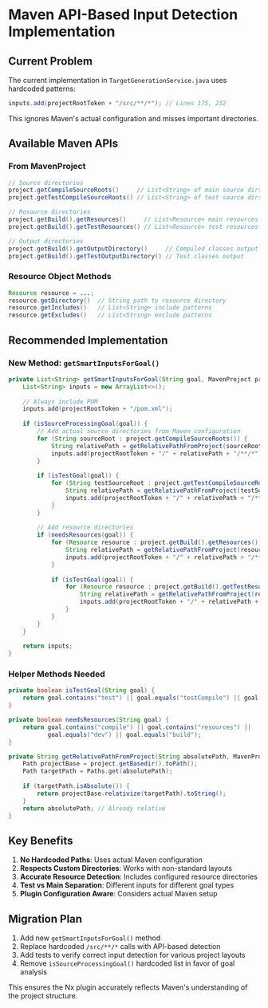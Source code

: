 # Maven API-Based Input Detection Implementation

## Current Problem
The current implementation in `TargetGenerationService.java` uses hardcoded patterns:
```java
inputs.add(projectRootToken + "/src/**/*"); // Lines 175, 232
```

This ignores Maven's actual configuration and misses important directories.

## Available Maven APIs

### From MavenProject
```java
// Source directories
project.getCompileSourceRoots()     // List<String> of main source dirs
project.getTestCompileSourceRoots() // List<String> of test source dirs

// Resource directories  
project.getBuild().getResources()     // List<Resource> main resources
project.getBuild().getTestResources() // List<Resource> test resources

// Output directories
project.getBuild().getOutputDirectory()     // Compiled classes output
project.getBuild().getTestOutputDirectory() // Test classes output
```

### Resource Object Methods
```java
Resource resource = ...;
resource.getDirectory()  // String path to resource directory
resource.getIncludes()   // List<String> include patterns
resource.getExcludes()   // List<String> exclude patterns
```

## Recommended Implementation

### New Method: `getSmartInputsForGoal()`
```java
private List<String> getSmartInputsForGoal(String goal, MavenProject project, String projectRootToken) {
    List<String> inputs = new ArrayList<>();
    
    // Always include POM
    inputs.add(projectRootToken + "/pom.xml");
    
    if (isSourceProcessingGoal(goal)) {
        // Add actual source directories from Maven configuration
        for (String sourceRoot : project.getCompileSourceRoots()) {
            String relativePath = getRelativePathFromProject(sourceRoot, project);
            inputs.add(projectRootToken + "/" + relativePath + "/**/*");
        }
        
        if (isTestGoal(goal)) {
            for (String testSourceRoot : project.getTestCompileSourceRoots()) {
                String relativePath = getRelativePathFromProject(testSourceRoot, project);
                inputs.add(projectRootToken + "/" + relativePath + "/**/*");
            }
        }
        
        // Add resource directories
        if (needsResources(goal)) {
            for (Resource resource : project.getBuild().getResources()) {
                String relativePath = getRelativePathFromProject(resource.getDirectory(), project);
                inputs.add(projectRootToken + "/" + relativePath + "/**/*");
            }
            
            if (isTestGoal(goal)) {
                for (Resource resource : project.getBuild().getTestResources()) {
                    String relativePath = getRelativePathFromProject(resource.getDirectory(), project);
                    inputs.add(projectRootToken + "/" + relativePath + "/**/*");
                }
            }
        }
    }
    
    return inputs;
}
```

### Helper Methods Needed
```java
private boolean isTestGoal(String goal) {
    return goal.contains("test") || goal.equals("testCompile") || goal.equals("testResources");
}

private boolean needsResources(String goal) {
    return goal.contains("compile") || goal.contains("resources") || 
           goal.equals("dev") || goal.equals("build");
}

private String getRelativePathFromProject(String absolutePath, MavenProject project) {
    Path projectBase = project.getBasedir().toPath();
    Path targetPath = Paths.get(absolutePath);
    
    if (targetPath.isAbsolute()) {
        return projectBase.relativize(targetPath).toString();
    }
    return absolutePath; // Already relative
}
```

## Key Benefits

1. **No Hardcoded Paths**: Uses actual Maven configuration
2. **Respects Custom Directories**: Works with non-standard layouts
3. **Accurate Resource Detection**: Includes configured resource directories
4. **Test vs Main Separation**: Different inputs for different goal types
5. **Plugin Configuration Aware**: Considers actual Maven setup

## Migration Plan

1. Add new `getSmartInputsForGoal()` method
2. Replace hardcoded `/src/**/*` calls with API-based detection
3. Add tests to verify correct input detection for various project layouts
4. Remove `isSourceProcessingGoal()` hardcoded list in favor of goal analysis

This ensures the Nx plugin accurately reflects Maven's understanding of the project structure.